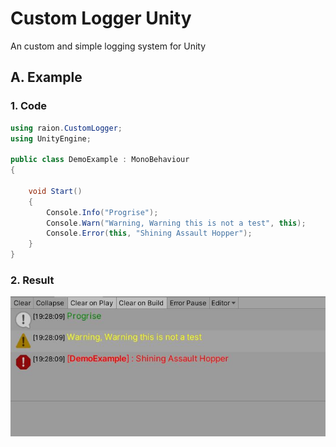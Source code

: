 # Custom Logger Unity
An custom and simple logging system for Unity

## A. Example

### 1. Code 

```c#
using raion.CustomLogger;
using UnityEngine;

public class DemoExample : MonoBehaviour
{
    
    void Start()
    {
        Console.Info("Progrise");
        Console.Warn("Warning, Warning this is not a test", this);
        Console.Error(this, "Shining Assault Hopper");      
    }
}
```

### 2. Result

![example](https://github.com/Prima20/Custom-Logger-Unity/blob/master/images/example.jpg)